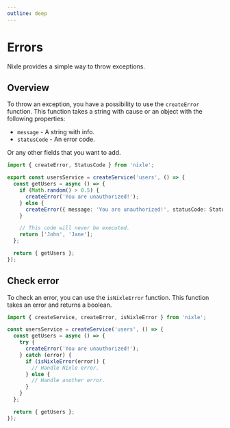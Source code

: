 ```yaml
---
outline: deep
---
```


# Errors

Nixle provides a simple way to throw exceptions.

## Overview

To throw an exception, you have a possibility to use the `createError` function. This function takes a string with cause or an object with the following properties:

- `message` - A string with info.
- `statusCode` - An error code.

Or any other fields that you want to add.

```ts
import { createError, StatusCode } from 'nixle';

export const usersService = createService('users', () => {
  const getUsers = async () => {
    if (Math.random() > 0.5) {
      createError('You are unauthorized!');
    } else {
      createError({ message: 'You are unauthorized!', statusCode: StatusCode.UNAUTHORIZED });
    }

    // This code will never be executed.
    return ['John', 'Jane'];
  };

  return { getUsers };
});
```

## Check error

To check an error, you can use the `isNixleError` function. This function takes an error and returns a boolean.

```ts
import { createService, createError, isNixleError } from 'nixle';

const usersService = createService('users', () => {
  const getUsers = async () => {
    try {
      createError('You are unauthorized!');
    } catch (error) {
      if (isNixleError(error)) {
        // Handle Nixle error.
      } else {
        // Handle another error.
      }
    }
  };

  return { getUsers };
});
```
